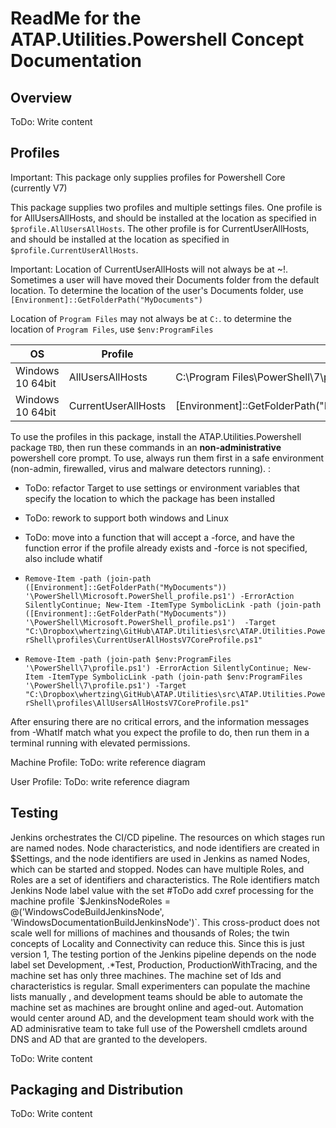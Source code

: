 # ReadMe for the ATAP.Utilities.Powershell Concept Documentation

## Overview

ToDo: Write content

## Profiles

Important: This package only supplies profiles for Powershell Core (currently V7)

This package supplies two profiles  and multiple settings files. One profile is for AllUsersAllHosts, and should be installed at the location as specified in `$profile.AllUsersAllHosts`. The other profile is for CurrentUserAllHosts, and should be installed at the location as specified in `$profile.CurrentUserAllHosts`.

Important: Location of CurrentUserAllHosts will not always be at ~!. Sometimes a user will have moved their Documents folder from the default location. To determine the location of the user's Documents folder, use `[Environment]::GetFolderPath("MyDocuments")`

Location of `Program Files` may not always be at `C:`. to determine the location of `Program Files`, use `$env:ProgramFiles`

| OS | Profile | Default location |
--- | --- | ---
| Windows 10 64bit | AllUsersAllHosts | C:\Program Files\PowerShell\7\profile.ps1 |
| Windows 10 64bit | CurrentUserAllHosts | [Environment]::GetFolderPath("MyDocuments")\PowerShell\Microsoft.PowerShell_profile.ps1 |

To use the profiles in this package, install the ATAP.Utilities.Powershell package `TBD`, then run these commands in an **non-administrative** powershell core prompt. To use, always run them first in a safe environment (non-admin, firewalled, virus and malware detectors running). :

- ToDo: refactor Target to use settings or environment variables that specify the location to which the package has been installed
- ToDo: rework to support both windows and Linux
- ToDo: move into a function that will accept a -force, and have the function error if the profile already exists and -force is not specified, also include whatif

- `Remove-Item -path (join-path ([Environment]::GetFolderPath("MyDocuments")) '\PowerShell\Microsoft.PowerShell_profile.ps1') -ErrorAction SilentlyContinue; New-Item -ItemType SymbolicLink -path (join-path ([Environment]::GetFolderPath("MyDocuments")) '\PowerShell\Microsoft.PowerShell_profile.ps1')  -Target "C:\Dropbox\whertzing\GitHub\ATAP.Utilities\src\ATAP.Utilities.PowerShell\profiles\CurrentUserAllHostsV7CoreProfile.ps1"`

- `Remove-Item -path (join-path $env:ProgramFiles '\PowerShell\7\profile.ps1') -ErrorAction SilentlyContinue; New-Item -ItemType SymbolicLink -path (join-path $env:ProgramFiles  '\PowerShell\7\profile.ps1') -Target "C:\Dropbox\whertzing\GitHub\ATAP.Utilities\src\ATAP.Utilities.PowerShell\profiles\AllUsersAllHostsV7CoreProfile.ps1"`

After ensuring there are no critical errors, and the information messages from -WhatIf match what you expect the profile to do, then run them in a terminal running with elevated permissions.

Machine Profile:
ToDo: write reference diagram

User Profile:
ToDo: write reference diagram

## Testing

Jenkins orchestrates the CI/CD pipeline. The resources on which stages run are named nodes. Node characteristics, and node identifiers are created in $Settings, and the node identifiers are used in Jenkins as named Nodes, which can be started and stopped. Nodes can have multiple Roles, and Roles are a set of identifiers and characteristics. The Role identifiers match Jenkins Node label value with the set #ToDo add cxref processing for the machine profile `$JenkinsNodeRoles = @('WindowsCodeBuildJenkinsNode', 'WindowsDocumentationBuildJenkinsNode')`. This cross-product does not scale well for millions of machines and thousands of Roles; the twin concepts of Locality and Connectivity can reduce this. Since this is just version 1, The testing portion of the Jenkins pipeline depends on the node label set Development, .*Test, Production, ProductionWithTracing, and the machine set has only three machines. The machine set of Ids and characteristics is regular. Small experimenters can populate the machine lists manually , and development teams should be able to automate the machine set as machines are brought online and aged-out. Automation would center around AD, and the development team should work with the AD adminisrative team to take full use of the Powershell cmdlets around DNS and AD that are granted to the developers.

ToDo: Write content

## Packaging and Distribution

ToDo: Write content
